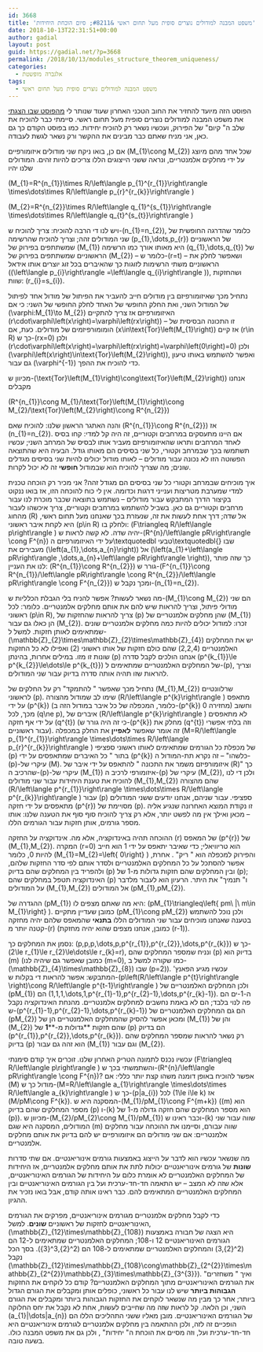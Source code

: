 ```yaml
---
id: 3668
title: 'משפט המבנה למודולים נוצרים סופית מעל תחום ראשי &#8211; סיום הוכחת היחידות'
date: 2018-10-13T22:31:51+00:00
author: gadial
layout: post
guid: https://gadial.net/?p=3668
permalink: /2018/10/13/modules_structure_theorem_uniqueness/
categories:
  - אלגברה מופשטת
tags:
  - משפט המבנה למודולים נוצרים סופית מעל תחום ראשי
---
```

הפוסט הזה מיועד להחזיר את החוב הטכני האחרון שעוד שנותר לי [מהפוסט שבו הצגתי](https://gadial.net/2018/09/16/structure_theorem_for_finitely_generated-modules_over_a_pid/) את משפט המבנה למודולים נוצרים סופית מעל תחום ראשי. סיימתי כבר להוכיח את שלב ה" קיום" של הפירוק, ועכשיו נשאר רק להוכיח יחידות. כמו בפוסט הקודם כך גם כאן, אני מניח שאתם כבר מבינים את ההקשר ורק נשאר לגשת לעבודה.

אם כן, בואו ניקח שני מודולים איזומורפיים \(M\_{1}\cong M\_{2}\) שכל אחד מהם מיוצג על ידי מחלקים אלמנטריים, ונראה ששני הייצוגים הללו צריכים להיות זהים. המודולים שלנו יהיו

\(M\_{1}=R^{n\_{1}}\times R/\left\langle p\_{1}^{r\_{1}}\right\rangle \times\dots\times R/\left\langle p\_{r}^{r\_{k}}\right\rangle \)

\(M\_{2}=R^{n\_{2}}\times R/\left\langle q\_{1}^{s\_{1}}\right\rangle \times\dots\times R/\left\langle q\_{t}^{s\_{t}}\right\rangle \)

ויש לנו די הרבה להוכיח: צריך להוכיח ש-\(n\_{1}=n\_{2}\), כלומר שהדרגה החופשית של שני המודולים זהה; וצריך להוכיח שהרשימה \(p\_{1},\dots,p\_{r}\) של הראשוניים שמשתתפים בפירוק של \(M\_{1}\) היא מאותו אורך כמו הרשימה \(q\_{1},\dots,q\_{t}\) של הראשוניים שמשתתפים בפירוק של \(M\_{2}\) &#8211; כלומר ש-\(r=t\) &#8211; ושאפשר לחלק את הראשוניים משתי הרשימות לזוגות כך שהאיברים בכל זוג יוצרים אותו אידאל (\(\left\langle p\_{i}\right\rangle =\left\langle q\_{i}\right\rangle \)), ושהחזקות שוות: \(r\_{i}=s\_{i}\).

נתחיל מכך שאיזומורפיזם בין מודולים חייב להעביר את הפיתול של מודול אחד לפיתול של המודול השני, ואת החלק החופשי של האחד לחלק החופשי של השני: כי אם \(\varphi:M\_{1}\to M\_{2}\) האיזומורפיזם אז צריך להתקיים \(r\cdot\varphi\left(x\right)=\varphi\left(rx\right)\) &#8211; זו התכונה הבסיסית של הומומורפיזמים של מודולים. כעת, אם \(x\in\text{Tor}\left(M\_{1}\right)\) אז קיים \(r\in R\) כך ש-\(rx=0\) ולכן \(r\cdot\varphi\left(x\right)=\varphi\left(rx\right)=\varphi\left(0\right)=0\) ולכן \(\varphi\left(x\right)\in\text{Tor}\left(M\_{2}\right)\), ואפשר להשתמש באותו טיעון גם עבור \(\varphi^{-1}\) כדי להוכיח את ההפך.

מכיוון ש-\(\text{Tor}\left(M\_{1}\right)\cong\text{Tor}\left(M\_{2}\right)\) אנחנו מקבלים

\(R^{n\_{1}}\cong M\_{1}/\text{Tor}\left(M\_{1}\right)\cong M\_{2}/\text{Tor}\left(M\_{2}\right)\cong R^{n\_{2}}\)

והנה האתגר הראשון שלנו: להוכיח שאם \(R^{n\_{1}}\cong R^{n\_{2}}\) אז \(n\_{1}=n\_{2}\). אם היינו מתעסקים במרחבים וקטוריים, זה היה קל למדי: קחו בסיס לאחד המרחבים ותראו שהאיזומורפיזם מעביר אותו לבסיס של המרחב השני; עכשיו תשתמשו בכך שבמרחב וקטורי, כל שני בסיסים הם מאותו גודל. הבעיה היא שהתוצאה הפשוטה הזו לא נכונה עבור מודולים &#8211; לאותו מודול יכולים להיות שני בסיסים מגדלים שונים; מה שצריך להוכיח הוא שבמודול **חופשי** זה לא יכול לקרות.

איך מוכיחים שבמרחב וקטורי כל שני בסיסים הם מגודל זהה? אני מכיר רק הוכחה טכנית למדי שמערבת מטריצות וענייני דרגות וכדומה. אין לי כוח להוכחה הזו, אז בואו ננקוט בקיצור הדרך המתבקש עבור מודולים &#8211; נשתמש בתוצאה שכבר מוכרת לנו עבור מרחבים וקטוריים גם כאן. בשביל להשתמש במרחבים וקטוריים, צריך איכשהו לעבור מהחוג \(R\) אל שדה; דרך אחת לעשות את זה, שנעזרת בכך שאנחנו מעל תחום ראשי, היא לקחת איבר ראשוני \(p\in R\) ולחלק בו: \(F\triangleq R/\left\langle p\right\rangle \) יהיה שדה. לא קשה לראות ש-\(R^{n}/\left\langle pR\right\rangle \cong F^{n}\) על ידי האיזומורפיזם ה\textquotedbl טבעי\textquotedbl{} שבו מעבירים את \(\left(a\_{1},\dots,a\_{n}\right)\) אל \(\left(a\_{1}+\left\langle pR\right\rangle ,\dots,a\_{n}+\left\langle pR\right\rangle \right)\), כך שזה פותר לנו את העניין: \(R^{n\_{1}}\cong R^{n\_{2}}\) גורר ש-\(F^{n\_{1}}\cong R^{n\_{1}}/\left\langle pR\right\rangle \cong R^{n\_{2}}/\left\langle pR\right\rangle \cong F^{n\_{2}}\) ומכך נקבל ש-\(n\_{1}=n\_{2}\).

מה נשאר לעשות? אפשר להניח בלי הגבלת הכלליות ש-\(M\_{1}\cong M\_{2}\) הם שני מודולי פיתול, וצריך להראות שיש להם את אותם מחלקים אלמנטריים. כלומר: לכל ראשוני \(p\in R\), צריך להראות שהחזקות של \(p\) שהן מחלקים אלמנטריים של \(M\_{1}\) הן כאלו גם עבור \(M\_{2}\). זכרו: למודול יכולים להיות כמה מחלקים אלמנטריים שונים שמתאימים לאותן חזקות. למשל ל-\(\mathbb{Z}\_{2}\times\mathbb{Z}\_{2}\times\mathbb{Z}\_{4}\) יש את המחלקים האלמנטריים \(2,2,4\) שהם כולם חזקות של אותו ראשוני (2) ואפילו לא כל החזקות שונות זו מזו. במילים אחרות, בהינתן \(p\) אנחנו הולכים לקבל סדרה \(p^{k\_{1}}\le p^{k\_{2}}\le\dots\le p^{k\_{t}}\) של המחלקים האלמנטריים שמתאימים ל-\(p\), וצריך להראות שזו תהיה אותה סדרה בדיוק עבור שני המודולים.

נתחיל מכך שאפשר " להתמקד" רק על החלקים של \(M\_{1},M\_{2}\) שרלוונטיים לראשוני \(p\). שימו לב שמודול מהצורה \(R/\left\langle p^{k}\right\rangle \) מתאפס על ידי \(p^{k}\) (כלומר, המכפלה של כל איבר במודול הזה ב-\(p^{k}\) מחזירה 0) וחשוב מכך, לכל \(q\ne p\), איברים של \(R/\left\langle p^{k}\right\rangle \) לא מתאפסים על ידי אף חזקה \(q^{t}\) (כי זה היה גורר ש-\(p^{k}\) מחלק את \(q^{t}\) וזה בלתי אפשרי עבור ראשוניים). זה אומר שאפשר **לאפיין** את החלק במכפלה \(M=R/\left\langle p\_{1}^{r\_{1}}\right\rangle \times\dots\times R/\left\langle p\_{r}^{r\_{k}}\right\rangle \) של מכפלת כל הגורמים שמתאימים לאותו ראשוני ספציפי \(p\) בתור " כל האיברים שמתאפסים על ידי \(p^{k}\) כלשהו" &#8211; זה נקרא תת-המודול ה-\(p\)-עיקרי של \(M\). איזומורפיזם משמר את התכונה " להתאפס על ידי איבר של \(R\)" כך שהרכיב ה-\(p\)-עיקרי של \(M\_{1}\) איזומורפי לרכיב ה-\(p\) עיקרי של \(M\_{2}\), ולכן די לנו להוכיח את טענת היחידות עבור שני מודולים \(M\_{1},M\_{2}\) שהם מהצורה \(R/\left\langle p^{r\_{1}}\right\rangle \times\dots\times R/\left\langle p^{r\_{k}}\right\rangle \) עבור \(p\) ספציפי. עבור שניהם, אנחנו יודעים ששני המודולים מתאפסים על ידי חזקה \(p^{r}\) מסויימת של \(p\). זו נקודת המוצא האחרונה שנגיע אליה &#8211; מכאן ואילך אין מה לפשט יותר, אלא רק צריך להוכיח סוף סוף את הטענה שלנו: אותו מספר גורמים, אותן חזקות עבור הגורמים הללו.

ההוכחה תהיה באינדוקציה, אלא מה. אינדוקציה על החזקה \(r\) של המאפס \(p^{r}\) של \(M\_{1},M\_{2}\). המקרה \(r=0\) הוא טריוויאלי; כדי שאיבר יתאפס על ידי 1 הוא חייב להיות 0, כלומר \(M\_{1}=M\_{2}=\left\{ 0\right\} \) והפירוק למכפלה הוא " ריק" . אחרת, אפשר להסתכל על כל המחלקים האלמנטריים ולסדר אותם לפי סדר החזקות שלהם, ולהפריד בין המחלקים שהם בדיוק \(p\) ובין המחלקים שהם חזקות גדולות מ-1 של \(p\); האינדוקציה תטפל במחלקים שהם \(p\) ו" תנמיך" את היתר. הרעיון הוא לעבור מלדבר על המודולים \(M\_{1},M\_{2}\) אל המודולים \(pM\_{1},pM\_{2}\).

ההגדרה של \(pM\_{1}\) היא מה שאתם מצפים לו: \(pM\_{1}\triangleq\left\{ pm\ |\ m\in M\_{1}\right\} \). כמובן שעדיין מתקיים \(pM\_{1}\cong pM_{2}\) ולכן נוכל להשתמש בטענה שאנחנו מוכיחים עבור שני המודולים הללו **בתנאי** שהמאפס שלהם יהיה מחזקה קטנה יותר מ-\(r\) (כמובן, אנחנו מצפים שהוא יהיה מחזקת \(r-1\)).

נסמן את המחלקים כך: \(p,p,p,\dots,p,p^{r\_{1}},p^{r\_{2}},\dots,p^{r\_{k}}\) כך ש-\(2\le r\_{1}\le r\_{2}\le\dots\le r\_{k}=r\), ונניח שמספר המחלקים שהם \(p\) בדיוק הוא \(m\) (כמובן שאפשר גם שיהיה לנו \(m=0\), כמו שקורה למשל ב-\(\mathbb{Z}\_{4}\times\mathbb{Z}\_{8}\) שבו \(p=2\)). עכשיו מגיע הפאנץ' המתבקש: אפשר להראות די בקלות ש-\(p\left(R/\left\langle p^{t}\right\rangle \right)\cong R/\left\langle p^{t-1}\right\rangle \) ולכן המחלקים האלמנטריים של \(pM\_{1}\) הם \(1,1,1,\dots,1,p^{r\_{1}-1},p^{r\_{2}-1},\dots,p^{r\_{k}-1}\). ה-1-ים הם פה לנוי בלבד; הם לא באמת נחשבים למחלקים אלמנטריים. מהנחת האינדוקציה נקבל ש-\(p^{r\_{1}-1},p^{r\_{2}-1},\dots,p^{r\_{k}-1}\) הם גם המחלקים האלמנטריים של \(pM\_{2}\) ומכאן אפשר להסיק שהמחלקים האלמנטריים הן של \(M\_{1}\) והן של \(M\_{2}\) שהם חזקות **גדולות מ-****1** של \(p\) הם בדיוק \(p^{r\_{1}},p^{r\_{2}},\dots,p^{r\_{k}}\). רק נשאר להראות שמספר המחלקים שהם בדיוק \(p\) הוא זהה גם עבור \(M\_{1}\) וגם עבור \(M_{2}\).

עכשיו נכנס לתמונה הטריק האחרון שלנו. זוכרים איך קודם סימנתי \(F\triangleq R/\left\langle p\right\rangle \) והשתמשתי בכך ש-\(R^{n}/\left\langle pR\right\rangle \cong F^{n}\)? אפשר להוכיח באופן דומנה משהו קצת יותר כללי: אם \(M\) מודול כך ש-\(M=R/\left\langle a\_{1}\right\rangle \times\dots\times R/\left\langle a\_{k}\right\rangle \) כך ש-\(p|a\_{i}\) לכל \(1\le i\le k\) אז \(M/pM\cong F^{k}\). המסקנה היא ש-\(M\_{1}/pM\_{1}\cong F^{m+k}\) (\(m\) הוא מספר המחלקים שהם בדיוק \(p\) ו-\(k\) הוא מספר המחלקים שהם חזקה גדולה מ-1 של \(p\)). מכיוון ש-\(M\_{2}/pM\_{2}\cong M\_{1}/pM_{1}\) וכבר ראינו ש-\(k\) שווה עבור שני המודולים, המסקנה היא שגם \(m\) שווה עבורם, וסיימנו את ההוכחה עבור מחלקים אלמנטריים: אם שני מודולים הם איזומורפיים יש להם בדיוק את אותם מחלקים אלמנטריים.

מה שנשאר עכשיו הוא לדבר על הייצוג באמצעות גורמים אינוריאנטיים. אם שתי סדרות **שונות** של גורמים אינוריאנטיים יכולות לתת את אותם מחלקים אלמנטריים, אז היחידות של המחלקים האלמנטריים לא אומרת כלום על היחידות של הגורמים האינוריאנטיים, אלא שזה לא המצב &#8211; יש התאמה חד-חד-ערכית ועל בין הגורמים האינוריאנטיים ובין המחלקים האלמנטריים המתאימים להם. כבר ראינו אותה קודם, אבל בואו נזכיר את ההגיון.

כדי לקבל מחלקים אלמנטריים מגורמים אינוריאנטיים, מפרקים את הגורמים האינוריאנטיים לחזקות של ראשוניים **שונים**. למשל, \(\mathbb{Z}\_{12}\times\mathbb{Z}\_{108}\) היא הצגה של חבורה באמצעות הגורמים האינוריאנטיים 12 ו-108; המחלקים האלמנטריים שמתאימים ל-12 הם \(2^{2},3\) והמחלקים האלמנטריים שמתאימים ל-108 הם \(2^{2},3^{3}\). בסך הכל נקבל \(\mathbb{Z}\_{12}\times\mathbb{Z}\_{108}\cong\mathbb{Z}\_{2^{2}}\times\mathbb{Z}\_{2^{2}}\mathbb{Z}\_{3}\times\mathbb{Z}\_{3^{3}}\). ואיך " משחזרים" את הגורמים האינוריאנטיים מתוך המחלקים האלמנטריים? קודם כל לוקחים את החזקות **הגבוהות ביותר** שיש לנו עבור כל ראשוני, כופלים אותן ומקבלים את הגורם הגדול ביותר; אחר כך מבין מה שנשאר לוקחים את החזקות הגבוהות ביותר ומקבלים את הגורם השני, וכן הלאה. קל לראות שזה מה שחייבים לעשות, אחת לא נקבל את יחס החלוקה \(a\_{1}|\dots|a\_{n}\) של הגורמים האינוריאנטיים. מובן מאליו ששני התהליכים הללו הם הופכיים זה לזה, ולכן ההתאמה בין מחלקים אלמנטריים לגורמים אינוריאנטיים היא חד-חד-ערכית ועל, וזה מסיים את הוכחת ה" יחידות" , ולכן גם את משפט המבנה כולו. בשעה טובה.